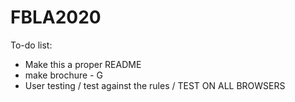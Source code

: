 # FBLA2020

To-do list:
- Make this a proper README
- make brochure - G
- User testing / test against the rules / TEST ON ALL BROWSERS
